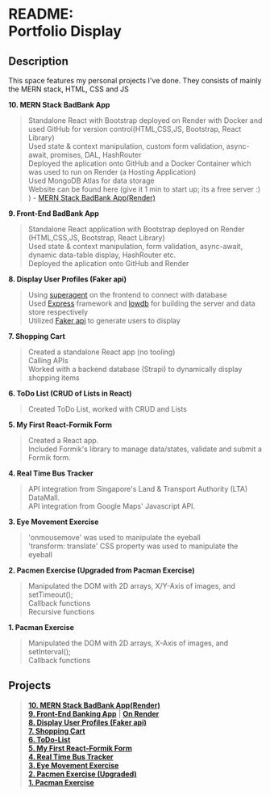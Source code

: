 # README: <br> Portfolio Display <br>

## Description
This space features my personal projects I've done. They consists of mainly the MERN stack, HTML, CSS and JS

**10. MERN Stack BadBank App**
> Standalone React with Bootstrap deployed on Render with Docker and used GitHub for version control(HTML,CSS,JS, Bootstrap, React Library) <br>
> Used state & context manipulation, custom form validation, async-await, promises, DAL, HashRouter <br>
> Deployed the aplication onto GitHub and a Docker Container which was used to run on Render (a Hosting Application) <br>
> Used MongoDB Atlas for data storage <br>
> Website can be found here (give it 1 min to start up; its a free server :) ) - [MERN Stack BadBank App(Render)](https://crescens-tan-fullstack-banking.onrender.com)

**9. Front-End BadBank App**
> Standalone React application with Bootstrap deployed on Render (HTML,CSS,JS, Bootstrap, React Library) <br>
> Used state & context manipulation, form validation, async-await, dynamic data-table display, HashRouter etc. <br>
> Deployed the aplication onto GitHub and Render <br>

**8. Display User Profiles (Faker api)**
> Using [superagent](https://www.npmjs.com/package/superagent) on the frontend to connect with database<br>
> Used [Express](https://expressjs.com/) framework and [lowdb](https://github.com/typicode/lowdb) for building the server and data store respectively<br>
> Utilized [Faker api](https://fakerjs.dev/) to generate users to display<br>

**7. Shopping Cart**
> Created a standalone React app (no tooling)<br>
> Calling APIs<br>
> Worked with a backend database (Strapi) to dynamically display shopping items<br>

**6. ToDo List (CRUD of Lists in React)**
> Created ToDo List, worked with CRUD and Lists<br>

**5. My First React-Formik Form**
> Created a React app.<br>
> Included Formik's library to manage data/states, validate and submit a Formik form. <br>

**4. Real Time Bus Tracker**
> API integration from Singapore's Land & Transport Authority (LTA) DataMall.<br>
> API integration from Google Maps' Javascript API. <br>

**3. Eye Movement Exercise**
> 'onmousemove' was used to manipulate the eyeball <br>
> 'transform: translate' CSS property was used to manipulate the eyeball <br>

**2. Pacmen Exercise (Upgraded from Pacman Exercise)**
> Manipulated the DOM with 2D arrays, X/Y-Axis of images, and setTimeout(); <br>
> Callback functions <br>
> Recursive functions <br>

**1. Pacman Exercise**
> Manipulated the DOM with 2D arrays, X-Axis of images, and setInterval(); <br>
> Callback functions <br>

## Projects
> **[10. MERN Stack BadBank App(Render)](https://crescens-tan-fullstack-banking.onrender.com)**<br>
> **[9. Front-End Banking App](https://tancrescens.github.io/github-portfolio-project-front-end-banking-app/)** | **[On Render](https://crescens-tanbankingapplication.onrender.com)**<br>
> **[8. Display User Profiles (Faker api)](https://tancrescens.github.io/faker-display/)**<br>
> **[7. Shopping Cart](https://tancrescens.github.io/shopping-cart-react/)**<br>
> **[6. ToDo-List](https://tancrescens.github.io/ToDo-List/)**<br>
> **[5. My First React-Formik Form](https://tancrescens.github.io/build-a-formik-form_starter/)**<br>
> **[4. Real Time Bus Tracker](https://tancrescens.github.io/bus-tracker)**<br>
> **[3. Eye Movement Exercise](https://tancrescens.github.io/eye-movement/)**<br>
> **[2. Pacmen Exercise (Upgraded)](https://tancrescens.github.io/Pacmen-Exercise-upgraded/)**<br>
> **[1. Pacman Exercise](https://tancrescens.github.io/Pacman-Exercise/)**<br>






